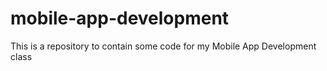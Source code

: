# mobile-app-development
This is a repository to contain some code for my Mobile App Development class
